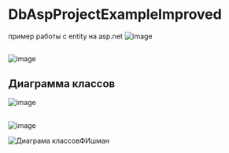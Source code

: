 # DbAspProjectExampleImproved
 пример работы с entity на asp.net
![image](https://github.com/fishman123456/DbAspProjectExampleImproved/assets/106389581/b2b97f7c-6649-406b-8580-610c353a7569)
##
![image](https://github.com/fishman123456/DbAspProjectExampleImproved/assets/106389581/0e91245c-07d0-4314-a7e0-41df7f0aabc2)

## Диаграмма классов
![image](https://github.com/fishman123456/DbAspProjectExampleImproved/assets/106389581/9e45acdb-d7fd-4eb6-a4fb-4b43fce4cd04)
##
![image](https://github.com/fishman123456/DbAspProjectExampleImproved/assets/106389581/6abb7a4c-87f6-4bcf-aa20-5db2772dae74)



![Диаграма классовФИшман](https://github.com/fishman123456/DbAspProjectExampleImproved/assets/106389581/0ccfb3c0-e3c3-450d-8c13-36e3781d6274)


